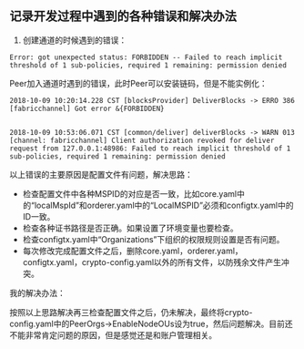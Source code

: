 ## 记录开发过程中遇到的各种错误和解决办法
1.  创建通道的时候遇到的错误：
```
Error: got unexpected status: FORBIDDEN -- Failed to reach implicit threshold of 1 sub-policies, required 1 remaining: permission denied
```
Peer加入通道时遇到的错误，此时Peer可以安装链码，但是不能实例化：
```
2018-10-09 10:20:14.228 CST [blocksProvider] DeliverBlocks -> ERRO 386 [fabricchannel] Got error &{FORBIDDEN}


2018-10-09 10:53:06.071 CST [common/deliver] deliverBlocks -> WARN 013 [channel: fabricchannel] Client authorization revoked for deliver request from 127.0.0.1:48986: Failed to reach implicit threshold of 1 sub-policies, required 1 remaining: permission denied
```
以上错误的主要原因是配置文件有问题，解决思路：
- 检查配置文件中各种MSPID的对应是否一致，比如core.yaml中的“localMspId”和orderer.yaml中的“LocalMSPID”必须和configtx.yaml中的ID一致。
- 检查各种证书路径是否正确。如果设置了环境变量也要检查。
- 检查configtx.yaml中“Organizations”下组织的权限规则设置是否有问题。
- 每次修改完成配置文件之后，删除core.yaml，orderer.yaml，configtx.yaml，crypto-config.yaml以外的所有文件，以防残余文件产生冲突。

我的解决办法：

按照以上思路解决再三检查配置文件之后，仍未解决，最终将crypto-config.yaml中的PeerOrgs->EnableNodeOUs设为true，然后问题解决。目前还不能非常肯定问题的原因，但是感觉还是和账户管理相关。
